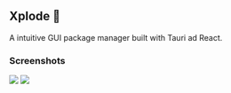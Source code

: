 ## Xplode 🚧

A intuitive GUI package manager built with Tauri ad React.

### Screenshots
![](https://res.cloudinary.com/prvnbist/image/upload/v1709141564/xplode_1_s8okml.png)
![](https://res.cloudinary.com/prvnbist/image/upload/v1709141565/xplode_2_akri3d.png)